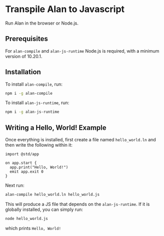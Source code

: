 # Transpile Alan to Javascript

Run Alan in the browser or Node.js.

## Prerequisites

For `alan-compile` and `alan-js-runtime` Node.js is required, with a minimum version of 10.20.1.

## Installation

To install `alan-compile`, run:

```bash
npm i -g alan-compile
```

To install `alan-js-runtime`, run:

```bash
npm i -g alan-js-runtime
```

## Writing a Hello, World! Example

Once everything is installed, first create a file named `hello_world.ln` and then write the following within it:

```rust,editable
import @std/app

on app.start {
  app.print("Hello, World!")
  emit app.exit 0
}
```

Next run:

```bash
alan-compile hello_world.ln hello_world.js
```

This will produce a JS file that depends on the `alan-js-runtime`. If it is globally installed, you can simply run:

```bash
node hello_world.js
```

which prints `Hello, World!`